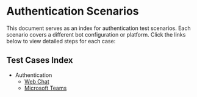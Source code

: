 # Authentication Scenarios

This document serves as an index for authentication test scenarios. Each scenario covers a different bot configuration or platform. Click the links below to view detailed steps for each case:

## Test Cases Index

- Authentication
  - [Web Chat](./authentication/webchat.md)
  - [Microsoft Teams](./authentication/msteams.md)
